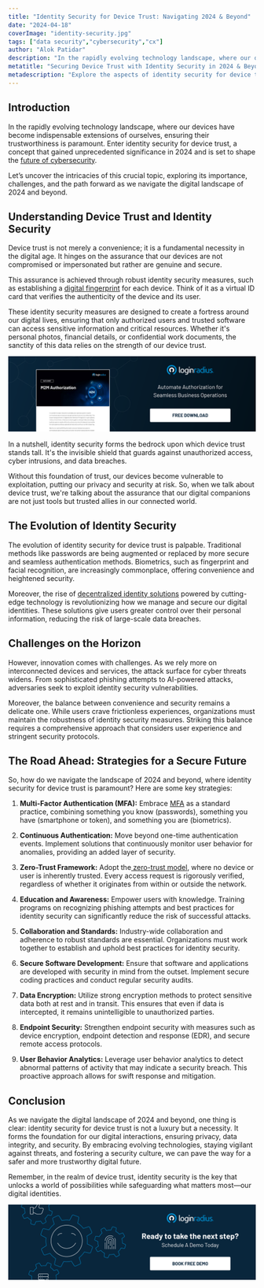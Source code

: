 ```yaml
---
title: "Identity Security for Device Trust: Navigating 2024 & Beyond"
date: "2024-04-18"
coverImage: "identity-security.jpg"
tags: ["data security","cybersecurity","cx"]
author: "Alok Patidar" 
description: "In the rapidly evolving technology landscape, where our devices have become indispensable extensions of ourselves, ensuring their trustworthiness is paramount. Enter identity security for device trust, a concept that gained unprecedented significance in 2024 and is set to shape the future of cybersecurity. Let’s uncover the intricacies of this crucial topic, exploring its importance, challenges, and the path forward as we navigate the digital landscape of 2024 and beyond."
metatitle: "Securing Device Trust with Identity Security in 2024 & Beyond"
metadescription: "Explore the aspects of identity security for device trust in 2024. Uncover its importance, challenges, & strategies for overall business success. Read more:"
---
```


## Introduction

In the rapidly evolving technology landscape, where our devices have become indispensable extensions of ourselves, ensuring their trustworthiness is paramount. Enter identity security for device trust, a concept that gained unprecedented significance in 2024 and is set to shape the [future of cybersecurity](https://www.loginradius.com/blog/identity/cybersecurity-trends-2024/). 

Let’s uncover the intricacies of this crucial topic, exploring its importance, challenges, and the path forward as we navigate the digital landscape of 2024 and beyond.

## Understanding Device Trust and Identity Security

Device trust is not merely a convenience; it is a fundamental necessity in the digital age. It hinges on the assurance that our devices are not compromised or impersonated but rather are genuine and secure. 

This assurance is achieved through robust identity security measures, such as establishing a [digital fingerprint](https://www.loginradius.com/blog/identity/biometric-multi-factor-authentication/) for each device. Think of it as a virtual ID card that verifies the authenticity of the device and its user.

These identity security measures are designed to create a fortress around our digital lives, ensuring that only authorized users and trusted software can access sensitive information and critical resources. Whether it's personal photos, financial details, or confidential work documents, the sanctity of this data relies on the strength of our device trust.

[![DS-M2M-auth](DS-M2M-auth.png)](https://www.loginradius.com/resource/datasheet/m-2-m-authorization)

In a nutshell, identity security forms the bedrock upon which device trust stands tall. It's the invisible shield that guards against unauthorized access, cyber intrusions, and data breaches. 

Without this foundation of trust, our devices become vulnerable to exploitation, putting our privacy and security at risk. So, when we talk about device trust, we're talking about the assurance that our digital companions are not just tools but trusted allies in our connected world.

## The Evolution of Identity Security

The evolution of identity security for device trust is palpable. Traditional methods like passwords are being augmented or replaced by more secure and seamless authentication methods. Biometrics, such as fingerprint and facial recognition, are increasingly commonplace, offering convenience and heightened security.

Moreover, the rise of [decentralized identity solutions](https://www.loginradius.com/resource/decentralized-authentication/) powered by cutting-edge technology is revolutionizing how we manage and secure our digital identities. These solutions give users greater control over their personal information, reducing the risk of large-scale data breaches.

## Challenges on the Horizon

However, innovation comes with challenges. As we rely more on interconnected devices and services, the attack surface for cyber threats widens. From sophisticated phishing attempts to AI-powered attacks, adversaries seek to exploit identity security vulnerabilities.

Moreover, the balance between convenience and security remains a delicate one. While users crave frictionless experiences, organizations must maintain the robustness of identity security measures. Striking this balance requires a comprehensive approach that considers user experience and stringent security protocols.

## The Road Ahead: Strategies for a Secure Future

So, how do we navigate the landscape of 2024 and beyond, where identity security for device trust is paramount? Here are some key strategies:

1. **Multi-Factor Authentication (MFA):** Embrace [MFA](https://www.loginradius.com/multi-factor-authentication/) as a standard practice, combining something you know (passwords), something you have (smartphone or token), and something you are (biometrics).

2. **Continuous Authentication:** Move beyond one-time authentication events. Implement solutions that continuously monitor user behavior for anomalies, providing an added layer of security.

3. **Zero-Trust Framework:** Adopt the[ zero-trust model](https://www.loginradius.com/resource/zero-trust-security/), where no device or user is inherently trusted. Every access request is rigorously verified, regardless of whether it originates from within or outside the network.

4. **Education and Awareness:** Empower users with knowledge. Training programs on recognizing phishing attempts and best practices for identity security can significantly reduce the risk of successful attacks.

5. **Collaboration and Standards:** Industry-wide collaboration and adherence to robust standards are essential. Organizations must work together to establish and uphold best practices for identity security.

6. **Secure Software Development:** Ensure that software and applications are developed with security in mind from the outset. Implement secure coding practices and conduct regular security audits.

7. **Data Encryption:** Utilize strong encryption methods to protect sensitive data both at rest and in transit. This ensures that even if data is intercepted, it remains unintelligible to unauthorized parties.

8. **Endpoint Security:** Strengthen endpoint security with measures such as device encryption, endpoint detection and response (EDR), and secure remote access protocols.

9. **User Behavior Analytics:** Leverage user behavior analytics to detect abnormal patterns of activity that may indicate a security breach. This proactive approach allows for swift response and mitigation.

## Conclusion

As we navigate the digital landscape of 2024 and beyond, one thing is clear: identity security for device trust is not a luxury but a necessity. It forms the foundation for our digital interactions, ensuring privacy, data integrity, and security. By embracing evolving technologies, staying vigilant against threats, and fostering a security culture, we can pave the way for a safer and more trustworthy digital future.

Remember, in the realm of device trust, identity security is the key that unlocks a world of possibilities while safeguarding what matters most—our digital identities.

[![book-a-free-demo-loginradius](../../assets/book-a-demo-loginradius.png)](https://www.loginradius.com/book-a-demo/)